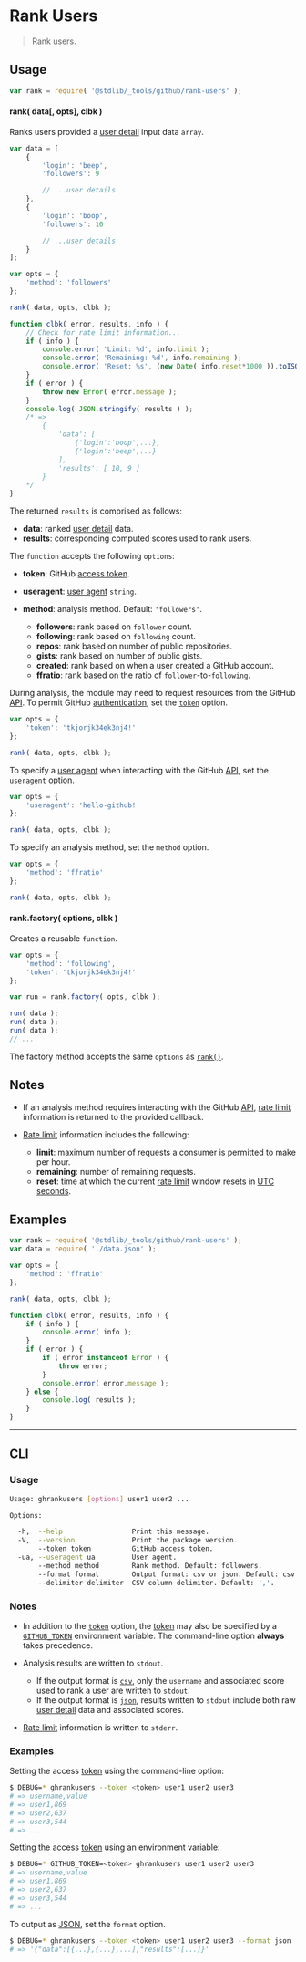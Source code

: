 <!--

@license Apache-2.0

Copyright (c) 2021 The Stdlib Authors.

Licensed under the Apache License, Version 2.0 (the "License");
you may not use this file except in compliance with the License.
You may obtain a copy of the License at

   http://www.apache.org/licenses/LICENSE-2.0

Unless required by applicable law or agreed to in writing, software
distributed under the License is distributed on an "AS IS" BASIS,
WITHOUT WARRANTIES OR CONDITIONS OF ANY KIND, either express or implied.
See the License for the specific language governing permissions and
limitations under the License.

-->

# Rank Users

> Rank users.

<!-- Section to include introductory text. Make sure to keep an empty line after the intro `section` element and another before the `/section` close. -->

<section class="intro">

</section>

<!-- /.intro -->

<!-- Package usage documentation. -->

<section class="usage">

## Usage

```javascript
var rank = require( '@stdlib/_tools/github/rank-users' );
```

<a name="rank"></a>

#### rank( data\[, opts], clbk )

Ranks users provided a [user detail][github-user-details] input data `array`.

<!-- run-disable -->

```javascript
var data = [
    {
        'login': 'beep',
        'followers': 9

        // ...user details
    },
    {
        'login': 'boop',
        'followers': 10

        // ...user details
    }
];

var opts = {
    'method': 'followers'
};

rank( data, opts, clbk );

function clbk( error, results, info ) {
    // Check for rate limit information...
    if ( info ) {
        console.error( 'Limit: %d', info.limit );
        console.error( 'Remaining: %d', info.remaining );
        console.error( 'Reset: %s', (new Date( info.reset*1000 )).toISOString() );
    }
    if ( error ) {
        throw new Error( error.message );
    }
    console.log( JSON.stringify( results ) );
    /* =>
        {
            'data': [
                {'login':'boop',...},
                {'login':'beep',...}
            ],
            'results': [ 10, 9 ]
        }
    */
}
```

The returned `results` is comprised as follows:

-   **data**: ranked [user detail][github-user-details] data.
-   **results**: corresponding computed scores used to rank users.

The `function` accepts the following `options`:

-   **token**: GitHub [access token][github-token].

-   **useragent**: [user agent][github-user-agent] `string`.

-   **method**: analysis method. Default: `'followers'`.
    -   **followers**: rank based on `follower` count.
    -   **following**: rank based on `following` count.
    -   **repos**: rank based on number of public repositories.
    -   **gists**: rank based on number of public gists.
    -   **created**: rank based on when a user created a GitHub account.
    -   **ffratio**: rank based on the ratio of `follower`-to-`following`. 

During analysis, the module may need to request resources from the GitHub [API][github-api]. To permit GitHub [authentication][github-oauth2], set the [`token`][github-token] option.

<!-- run-disable -->

```javascript
var opts = {
    'token': 'tkjorjk34ek3nj4!'
};

rank( data, opts, clbk );
```

To specify a [user agent][github-user-agent] when interacting with the GitHub [API][github-api], set the `useragent` option.

<!-- run-disable -->

```javascript
var opts = {
    'useragent': 'hello-github!'
};

rank( data, opts, clbk );
```

To specify an analysis method, set the `method` option.

<!-- run-disable -->

```javascript
var opts = {
    'method': 'ffratio'
};

rank( data, opts, clbk );
```

#### rank.factory( options, clbk )

Creates a reusable `function`.

<!-- run-disable -->

```javascript
var opts = {
    'method': 'following',
    'token': 'tkjorjk34ek3nj4!'
};

var run = rank.factory( opts, clbk );

run( data );
run( data );
run( data );
// ...
```

The factory method accepts the same `options` as [`rank()`](#rank).

</section>

<!-- /.usage -->

<!-- Package usage notes. Make sure to keep an empty line after the `section` element and another before the `/section` close. -->

<section class="notes">

## Notes

-   If an analysis method requires interacting with the GitHub [API][github-api], [rate limit][github-rate-limit] information is returned to the provided callback.

-   [Rate limit][github-rate-limit] information includes the following:
    -   **limit**: maximum number of requests a consumer is permitted to make per hour.
    -   **remaining**: number of remaining requests.
    -   **reset**: time at which the current [rate limit][github-rate-limit] window resets in [UTC seconds][unix-time].

</section>

<!-- /.notes -->

<!-- Package usage examples. -->

<section class="examples">

## Examples

```javascript
var rank = require( '@stdlib/_tools/github/rank-users' );
var data = require( './data.json' );

var opts = {
    'method': 'ffratio'
};

rank( data, opts, clbk );

function clbk( error, results, info ) {
    if ( info ) {
        console.error( info );
    }
    if ( error ) {
        if ( error instanceof Error ) {
            throw error;
        }
        console.error( error.message );
    } else {
        console.log( results );
    }
}
```

</section>

<!-- /.examples -->

<!-- Section for describing a command-line interface. -->

* * *

<section class="cli">

## CLI

<!-- CLI usage documentation. -->

<section class="usage">

### Usage

```bash
Usage: ghrankusers [options] user1 user2 ...

Options:

  -h,  --help                 Print this message.
  -V,  --version              Print the package version.
       --token token          GitHub access token.
  -ua, --useragent ua         User agent.
       --method method        Rank method. Default: followers.
       --format format        Output format: csv or json. Default: csv.
       --delimiter delimiter  CSV column delimiter. Default: ','.
```

</section>

<!-- /.usage -->

<!-- CLI usage notes. Make sure to keep an empty line after the `section` element and another before the `/section` close. -->

<section class="notes">

### Notes

-   In addition to the [`token`][github-token] option, the [token][github-token] may also be specified by a [`GITHUB_TOKEN`][github-token] environment variable. The command-line option **always** takes precedence.

-   Analysis results are written to `stdout`.
    -   If the output format is [`csv`][csv], only the `username` and associated score used to rank a user are written to `stdout`.
    -   If the output format is [`json`][json], results written to `stdout` include both raw [user detail][github-user-details] data and associated scores.

-   [Rate limit][github-rate-limit] information is written to `stderr`.

</section>

<!-- /.notes -->

<!-- CLI usage examples. -->

<section class="examples">

### Examples

Setting the access [token][github-token] using the command-line option:

<!-- run-disable -->

```bash
$ DEBUG=* ghrankusers --token <token> user1 user2 user3
# => username,value
# => user1,869
# => user2,637
# => user3,544
# => ...
```

Setting the access [token][github-token] using an environment variable:

<!-- run-disable -->

```bash
$ DEBUG=* GITHUB_TOKEN=<token> ghrankusers user1 user2 user3
# => username,value
# => user1,869
# => user2,637
# => user3,544
# => ...
```

To output as [JSON][json], set the `format` option.

<!-- run-disable -->

```bash
$ DEBUG=* ghrankusers --token <token> user1 user2 user3 --format json
# => '{"data":[{...},{...},...],"results":[...]}'
```

</section>

<!-- /.examples -->

</section>

<!-- /.cli -->

<!-- Section to include cited references. If references are included, add a horizontal rule *before* the section. Make sure to keep an empty line after the `section` element and another before the `/section` close. -->

<section class="references">

</section>

<!-- /.references -->

<!-- Section for related `stdlib` packages. Do not manually edit this section, as it is automatically populated. -->

<section class="related">

</section>

<!-- /.related -->

<!-- Section for all links. Make sure to keep an empty line after the `section` element and another before the `/section` close. -->

<section class="links">

[unix-time]: https://en.wikipedia.org/wiki/Unix_time

[csv]: https://en.wikipedia.org/wiki/Comma-separated_values

[json]: http://www.json.org/

[github-user-details]: https://github.com/kgryte/github-user-details

[github-api]: https://developer.github.com/v3/

[github-token]: https://github.com/settings/tokens/new

[github-oauth2]: https://developer.github.com/v3/#oauth2-token-sent-in-a-header

[github-user-agent]: https://developer.github.com/v3/#user-agent-required

[github-rate-limit]: https://developer.github.com/v3/rate_limit/

</section>

<!-- /.links -->
